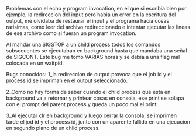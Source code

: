 Problemas con el echo y program invocation, en el que si escribia bien por ejemplo, la redireccion del input
pero habia un error en la escritura del output, me olvidaba de restaurar el input y el programa hacia cosas
rarisimas, como leer del archivo redireccionado e intentar ejecutar las lineas de ese archivo como si fueran
un program invocation.

Al mandar una SIGSTOP a un child process todos los comandos subsecuentes se ejecutaban en background hasta que mandaba una señal de SIGCONT. Este bug me tomo VARIAS horas y se debia a una flag mal colocada en un waitpid.

Bugs conocidos: 
1_la redireccion de output provoca que el job id y el process id se impriman en el output seleccionado.

2_Como no hay forma de saber cuando el child process que esta en background va a retornar y printear cosas en consola, ese print se solapa con el prompt del parent process y queda un poco mal el print.

3_Al ejecutar clr en background y luego cerrar la consola, se imprimen tarde el jod id y el process id, junto con un aparente fallido en una ejecucion en segundo plano de un child process.